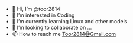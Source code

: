 - 👋 Hi, I’m @toor2814
- 👀 I’m interested in Coding
- 🌱 I’m currently learning Linux and other models
- 💞️ I’m looking to collaborate on ...
- 📫 How to reach me Toor2814@Gmail.com

<!---
toor2814/toor2814 is a ✨ special ✨ repository because its `README.md` (this file) appears on your GitHub profile.
You can click the Preview link to take a look at your changes.
--->
